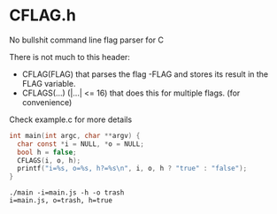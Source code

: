 # CFLAG.h
No bullshit command line flag parser for C

There is not much to this header:
 * CFLAG(FLAG) that parses the flag -FLAG and stores its result in the FLAG variable.
 * CFLAGS(...) (|...| <= 16) that does this for multiple flags. (for convenience)

Check example.c for more details

```c
int main(int argc, char **argv) {
  char const *i = NULL, *o = NULL;
  bool h = false;
  CFLAGS(i, o, h);
  printf("i=%s, o=%s, h?=%s\n", i, o, h ? "true" : "false");
}
```
```
./main -i=main.js -h -o trash
i=main.js, o=trash, h=true
```

